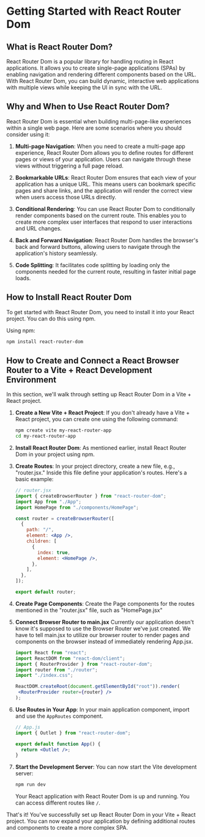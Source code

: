 # Getting Started with React Router Dom

## What is React Router Dom?

React Router Dom is a popular library for handling routing in React applications. It allows you to create single-page applications (SPAs) by enabling navigation and rendering different components based on the URL. With React Router Dom, you can build dynamic, interactive web applications with multiple views while keeping the UI in sync with the URL.

## Why and When to Use React Router Dom?

React Router Dom is essential when building multi-page-like experiences within a single web page. Here are some scenarios where you should consider using it:

1. **Multi-page Navigation**: When you need to create a multi-page app experience, React Router Dom allows you to define routes for different pages or views of your application. Users can navigate through these views without triggering a full page reload.

2. **Bookmarkable URLs**: React Router Dom ensures that each view of your application has a unique URL. This means users can bookmark specific pages and share links, and the application will render the correct view when users access those URLs directly.

3. **Conditional Rendering**: You can use React Router Dom to conditionally render components based on the current route. This enables you to create more complex user interfaces that respond to user interactions and URL changes.

4. **Back and Forward Navigation**: React Router Dom handles the browser's back and forward buttons, allowing users to navigate through the application's history seamlessly.

5. **Code Splitting**: It facilitates code splitting by loading only the components needed for the current route, resulting in faster initial page loads.

## How to Install React Router Dom

To get started with React Router Dom, you need to install it into your React project. You can do this using npm.

Using npm:

```bash
npm install react-router-dom
```

## How to Create and Connect a React Browser Router to a Vite + React Development Environment

In this section, we'll walk through setting up React Router Dom in a Vite + React project.

1. **Create a New Vite + React Project**:
   If you don't already have a Vite + React project, you can create one using the following command:

   ```bash
   npm create vite my-react-router-app
   cd my-react-router-app
   ```

2. **Install React Router Dom**:
   As mentioned earlier, install React Router Dom in your project using npm.

3. **Create Routes**:
   In your project directory, create a new file, e.g., "router.jsx." Inside this file define your application's routes. Here's a basic example:

   ```jsx
   // router.jsx
   import { createBrowserRouter } from "react-router-dom";
   import App from "./App";
   import HomePage from "./components/HomePage";

   const router = createBrowserRouter([
     {
       path: "/",
       element: <App />,
       children: [
         {
           index: true,
           element: <HomePage />,
         },
       ],
     },
   ]);

   export default router;
   ```

4. **Create Page Components**:
   Create the Page components for the routes mentioned in the "router.jsx" file, such as "HomePage.jsx"

5. **Connect Browser Router to main.jsx**
   Currently our application doesn't know it's supposed to use the Browser Router we've just created. We have to tell main.jsx to utilize our browser router to render pages and components on the browser instead of immediately rendering App.jsx.

    ```jsx
   import React from "react";
   import ReactDOM from "react-dom/client";
   import { RouterProvider } from "react-router-dom";
   import router from "./router";
   import "./index.css";

   ReactDOM.createRoot(document.getElementById("root")).render(
     <RouterProvider router={router} />
   );
   ```

6. **Use Routes in Your App**:
   In your main application component, import and use the `AppRoutes` component.

   ```jsx
   // App.js
   import { Outlet } from "react-router-dom";

   export default function App() {
     return <Outlet />;
   }
   ```

7. **Start the Development Server**:
   You can now start the Vite development server:

   ```bash
   npm run dev
   ```

   Your React application with React Router Dom is up and running. You can access different routes like `/`.

That's it! You've successfully set up React Router Dom in your Vite + React project. You can now expand your application by defining additional routes and components to create a more complex SPA.
